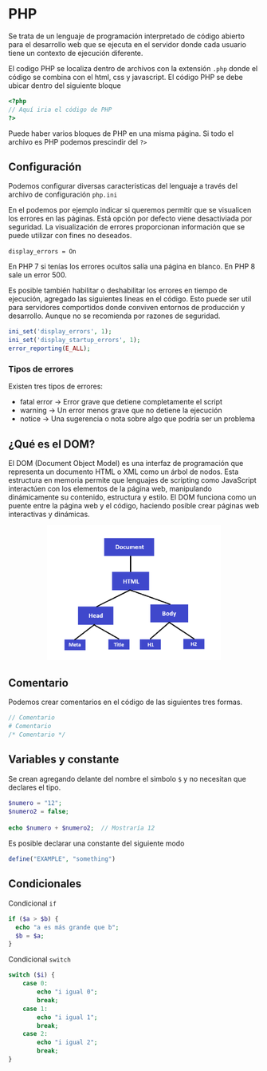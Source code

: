 # PHP

Se trata de un lenguaje de programación interpretado de código abierto para el desarrollo web que se ejecuta en el servidor donde cada usuario tiene un contexto de ejecución diferente.

El codigo PHP se localiza dentro de archivos con la extensión `.php` donde el código se combina con el html, css y javascript. El código PHP se debe ubicar dentro del siguiente bloque

``` php
<?php
// Aquí iria el código de PHP
?>
```

Puede haber varios bloques de PHP en una misma página. Si todo el archivo es PHP podemos prescindir del `?>`

## Configuración

Podemos configurar diversas caracteristicas del lenguaje a través del archivo de configuración `php.ini`

En el podemos por ejemplo indicar si queremos permitir que se visualicen los errores en las páginas. Está opción por defecto viene desactiviada por seguridad. La visualización de errores proporcionan información que se puede utilizar con fines no deseados.

`display_errors = On`

En PHP 7 si tenías los errores ocultos salía una página en blanco. En PHP 8 sale un error 500.

Es posible también habilitar o deshabilitar los errores en tiempo de ejecución, agregado las siguientes lineas en el código. Esto puede ser util para servidores comportidos donde conviven entornos de producción y desarrollo. Aunque no se recomienda por razones de seguridad.

``` php
ini_set('display_errors', 1);
ini_set('display_startup_errors', 1);
error_reporting(E_ALL);
```

### Tipos de errores
Existen tres tipos de errores:  
- fatal error -> Error grave que detiene completamente el script  
- warning -> Un error menos grave que no detiene la ejecución  
- notice -> Una sugerencia o nota sobre algo que podría ser un problema

## ¿Qué es el DOM?

El DOM (Document Object Model) es una interfaz de programación que representa un documento HTML o XML como un árbol de nodos. Esta estructura en memoria permite que lenguajes de scripting como JavaScript interactúen con los elementos de la página web, manipulando dinámicamente su contenido, estructura y estilo. El DOM funciona como un puente entre la página web y el código, haciendo posible crear páginas web interactivas y dinámicas.

<p style="text-align: center;">
  <img src="attachments/dom.png" width="348px">
</p>

## Comentario

Podemos crear comentarios en el código de las siguientes tres formas.

``` php
// Comentario
# Comentario
/* Comentario */
```

## Variables y constante

Se crean agregando delante del nombre el simbolo `$` y no necesitan que declares el tipo.

``` php
$numero = "12";
$numero2 = false;

echo $numero + $numero2;  // Mostraría 12
```

Es posible declarar una constante del siguiente modo

``` php
define("EXAMPLE", "something")
```

## Condicionales

Condicional `if`

``` php
if ($a > $b) {
  echo "a es más grande que b";
  $b = $a;
}
```

Condicional `switch`

``` php
switch ($i) {
    case 0:
        echo "i igual 0";
        break;
    case 1:
        echo "i igual 1";
        break;
    case 2:
        echo "i igual 2";
        break;
}
```
